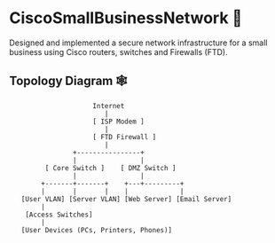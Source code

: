 # CiscoSmallBusinessNetwork 🛜
Designed and implemented a secure network infrastructure for a small business using Cisco routers, switches and Firewalls (FTD).

## Topology Diagram 🕸️

```
                     Internet
                        |
                     [ ISP Modem ]
                        |
                     [ FTD Firewall ]
                        |
                +----------------+
                |                |
         [ Core Switch ]    [ DMZ Switch ]
                |                |
        +-------+-------+    +---+---------+
        |       |       |    |             |
   [User VLAN] [Server VLAN] [Web Server] [Email Server]
        |
    [Access Switches]
        |
   [User Devices (PCs, Printers, Phones)]
```
